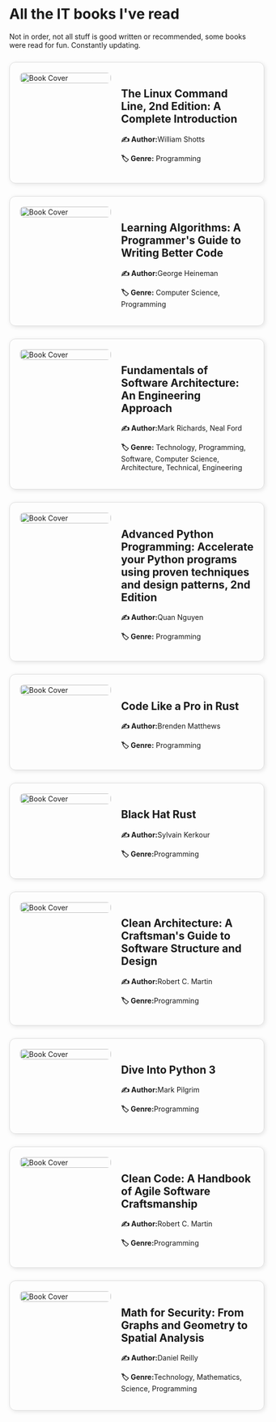 
# All the IT books I've read

Not in order, not all stuff is good written or recommended, some books were read for fun. Constantly updating.


<!------------------------------------------------------------------------------>
<div style="display: flex; align-items: flex-start; gap: 20px; padding: 20px; border: 1px solid #ddd; border-radius: 12px; box-shadow: 2px 2px 8px rgba(0,0,0,0.1); margin-top: 25px; ">

<!-- Book Cover -->
  <div style="flex: 0 0 180px;">
    <img src="{{site.url}}/images/books/199455828.jpg" alt="Book Cover" style="width: 100%; border-radius: 8px;"/>
  </div>

  <!-- Book Info -->
  <div style="flex: 1;">
    <h2>The Linux Command Line, 2nd Edition: A Complete Introduction</h2>
    <p><strong>✍️ Author:</strong>William Shotts</p>
    <p><strong>🏷️ Genre:</strong> Programming</p>

   
    
   
  </div>

</div>

<!------------------------------------------------------------------------------>
<div style="display: flex; align-items: flex-start; gap: 20px; padding: 20px; border: 1px solid #ddd; border-radius: 12px; box-shadow: 2px 2px 8px rgba(0,0,0,0.1); margin-top: 25px; ">

<!-- Book Cover -->
  <div style="flex: 0 0 180px;">
    <img src="{{site.url}}/images/books/59018209.jpg" alt="Book Cover" style="width: 100%; border-radius: 8px;"/>
  </div>

  <!-- Book Info -->
  <div style="flex: 1;">
    <h2>Learning Algorithms: A Programmer's Guide to Writing Better Code</h2>
    <p><strong>✍️ Author:</strong>George Heineman</p>
    <p><strong>🏷️ Genre:</strong> Computer Science, Programming </p>

   
    
   
  </div>

</div>

<!------------------------------------------------------------------------------>

<div style="display: flex; align-items: flex-start; gap: 20px; padding: 20px; border: 1px solid #ddd; border-radius: 12px; box-shadow: 2px 2px 8px rgba(0,0,0,0.1); margin-top: 25px; ">

<!-- Book Cover -->
  <div style="flex: 0 0 180px;">
    <img src="{{site.url}}/images/books/44144493.jpg" alt="Book Cover" style="width: 100%; border-radius: 8px;"/>


  </div>

  <!-- Book Info -->
  <div style="flex: 1;">
    <h2>Fundamentals of Software Architecture: An Engineering Approach</h2>
    <p><strong>✍️ Author:</strong>Mark Richards, Neal Ford</p>
    <p><strong>🏷️ Genre:</strong> Technology, Programming, Software, Computer Science, Architecture, Technical, Engineering </p>

   
    
   
  </div>

</div>

<!------------------------------------------------------------------------------>
<div style="display: flex; align-items: flex-start; gap: 20px; padding: 20px; border: 1px solid #ddd; border-radius: 12px; box-shadow: 2px 2px 8px rgba(0,0,0,0.1); margin-top: 25px; ">

<!-- Book Cover -->
  <div style="flex: 0 0 180px;">
    <img src="{{site.url}}/images/books/61401602.jpg" alt="Book Cover" style="width: 100%; border-radius: 8px;"/>
  </div>

  <!-- Book Info -->
  <div style="flex: 1;">
    <h2>Advanced Python Programming: Accelerate your Python programs using proven techniques and design patterns, 2nd Edition</h2>
    <p><strong>✍️ Author:</strong>Quan Nguyen</p>
    <p><strong>🏷️ Genre:</strong> Programming</p>

   
    
   
  </div>

</div>


<!------------------------------------------------------------------------------>
<div style="display: flex; align-items: flex-start; gap: 20px; padding: 20px; border: 1px solid #ddd; border-radius: 12px; box-shadow: 2px 2px 8px rgba(0,0,0,0.1); margin-top: 25px; ">

<!-- Book Cover -->
  <div style="flex: 0 0 180px;">
    <img src="{{site.url}}/images/books/60509158.jpg" alt="Book Cover" style="width: 100%; border-radius: 8px;"/>
  </div>

  <!-- Book Info -->
  <div style="flex: 1;">
    <h2>Code Like a Pro in Rust</h2>
    <p><strong>✍️ Author:</strong>Brenden Matthews</p>
    <p><strong>🏷️ Genre:</strong> Programming</p>

   
    
   
  </div>

</div>

<!------------------------------------------------------------------------------>
<div style="display: flex; align-items: flex-start; gap: 20px; padding: 20px; border: 1px solid #ddd; border-radius: 12px; box-shadow: 2px 2px 8px rgba(0,0,0,0.1); margin-top: 25px; ">

<!-- Book Cover -->
  <div style="flex: 0 0 180px;">
    <img src="{{site.url}}/images/books/black_hat_rust_cover.jpg" alt="Book Cover" style="width: 100%; border-radius: 8px;"/>
  </div>

  <!-- Book Info -->
  <div style="flex: 1;">
    <h2>Black Hat Rust</h2>
    <p><strong>✍️ Author:</strong>Sylvain Kerkour</p>
    <p><strong>🏷️ Genre:</strong>Programming</p>

   
    
   
  </div>

</div>

<!------------------------------------------------------------------------------>
<div style="display: flex; align-items: flex-start; gap: 20px; padding: 20px; border: 1px solid #ddd; border-radius: 12px; box-shadow: 2px 2px 8px rgba(0,0,0,0.1); margin-top: 25px; ">

<!-- Book Cover -->
  <div style="flex: 0 0 180px;">
    <img src="{{site.url}}/images/books/clean_arch.jpg" alt="Book Cover" style="width: 100%; border-radius: 8px;"/>
  </div>

  <!-- Book Info -->
  <div style="flex: 1;">
    <h2>Clean Architecture: A Craftsman's Guide to Software Structure and Design</h2>
    <p><strong>✍️ Author:</strong>Robert C. Martin</p>
    <p><strong>🏷️ Genre:</strong>Programming</p>

   
    
   
  </div>

</div>

<!------------------------------------------------------------------------------>
<div style="display: flex; align-items: flex-start; gap: 20px; padding: 20px; border: 1px solid #ddd; border-radius: 12px; box-shadow: 2px 2px 8px rgba(0,0,0,0.1); margin-top: 25px; ">

<!-- Book Cover -->
  <div style="flex: 0 0 180px;">
    <img src="{{site.url}}/images/books/6919462.jpg" alt="Book Cover" style="width: 100%; border-radius: 8px;"/>
  </div>

  <!-- Book Info -->
  <div style="flex: 1;">
    <h2>Dive Into Python 3</h2>
    <p><strong>✍️ Author:</strong>Mark Pilgrim</p>
    <p><strong>🏷️ Genre:</strong>Programming</p>

   
    
   
  </div>

</div>

<!------------------------------------------------------------------------------>
<div style="display: flex; align-items: flex-start; gap: 20px; padding: 20px; border: 1px solid #ddd; border-radius: 12px; box-shadow: 2px 2px 8px rgba(0,0,0,0.1); margin-top: 25px; ">

<!-- Book Cover -->
  <div style="flex: 0 0 180px;">
    <img src="{{site.url}}/images/books/clean_code.jpg" alt="Book Cover" style="width: 100%; border-radius: 8px;"/>
  </div>

  <!-- Book Info -->
  <div style="flex: 1;">
    <h2>Clean Code: A Handbook of Agile Software Craftsmanship </h2>
    <p><strong>✍️ Author:</strong>Robert C. Martin</p>
    <p><strong>🏷️ Genre:</strong>Programming</p>

   
    
   
  </div>

</div>


<!------------------------------------------------------------------------------>
<div style="display: flex; align-items: flex-start; gap: 20px; padding: 20px; border: 1px solid #ddd; border-radius: 12px; box-shadow: 2px 2px 8px rgba(0,0,0,0.1); margin-top: 25px; ">

<!-- Book Cover -->
  <div style="flex: 0 0 180px;">
    <img src="{{site.url}}/images/books/61907887.jpg" alt="Book Cover" style="width: 100%; border-radius: 8px;"/>
  </div>

  <!-- Book Info -->
  <div style="flex: 1;">
    <h2>Math for Security: From Graphs and Geometry to Spatial Analysis</h2>
    <p><strong>✍️ Author:</strong>Daniel Reilly</p>
    <p><strong>🏷️ Genre:</strong>Technology, Mathematics, Science, Programming</p>

   
    
   
  </div>

</div>
